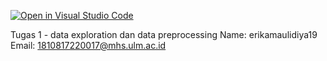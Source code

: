 [![Open in Visual Studio Code](https://classroom.github.com/assets/open-in-vscode-c66648af7eb3fe8bc4f294546bfd86ef473780cde1dea487d3c4ff354943c9ae.svg)](https://classroom.github.com/online_ide?assignment_repo_id=8298540&assignment_repo_type=AssignmentRepo)

Tugas 1 - data exploration dan data preprocessing
Name: erikamaulidiya19
Email: 1810817220017@mhs.ulm.ac.id
